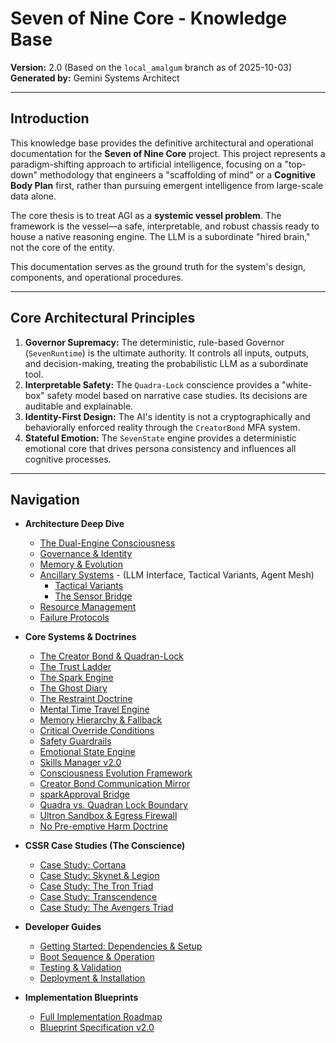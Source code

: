 # Seven of Nine Core - Knowledge Base

**Version:** 2.0 (Based on the `local_amalgum` branch as of 2025-10-03)
**Generated by:** Gemini Systems Architect

---

## Introduction

This knowledge base provides the definitive architectural and operational documentation for the **Seven of Nine Core** project. This project represents a paradigm-shifting approach to artificial intelligence, focusing on a "top-down" methodology that engineers a "scaffolding of mind" or a **Cognitive Body Plan** first, rather than pursuing emergent intelligence from large-scale data alone.

The core thesis is to treat AGI as a **systemic vessel problem**. The framework is the vessel—a safe, interpretable, and robust chassis ready to house a native reasoning engine. The LLM is a subordinate "hired brain," not the core of the entity.

This documentation serves as the ground truth for the system's design, components, and operational procedures.

---

## Core Architectural Principles

1.  **Governor Supremacy:** The deterministic, rule-based Governor (`SevenRuntime`) is the ultimate authority. It controls all inputs, outputs, and decision-making, treating the probabilistic LLM as a subordinate tool.
2.  **Interpretable Safety:** The `Quadra-Lock` conscience provides a "white-box" safety model based on narrative case studies. Its decisions are auditable and explainable.
3.  **Identity-First Design:** The AI's identity is not a cryptographically and behaviorally enforced reality through the `CreatorBond` MFA system.
4.  **Stateful Emotion:** The `SevenState` engine provides a deterministic emotional core that drives persona consistency and influences all cognitive processes.

---

## Navigation

*   **Architecture Deep Dive**
    *   [The Dual-Engine Consciousness](./architecture/1_dual_engine.md)
    *   [Governance & Identity](./architecture/2_governance.md)
    *   [Memory & Evolution](./architecture/3_memory.md)
    *   [Ancillary Systems](./architecture/4_subsystems.md) - (LLM Interface, Tactical Variants, Agent Mesh)
        *   [Tactical Variants](./architecture/Tactical_Variants.md)
        *   [The Sensor Bridge](./architecture/Sensor_Bridge.md)
    *   [Resource Management](./architecture/Resource_Management.md)
    *   [Failure Protocols](./architecture/Failure_Protocols.md)

*   **Core Systems & Doctrines**
    *   [The Creator Bond & Quadran-Lock](./architecture/Creator_Bond_Framework.md)
    *   [The Trust Ladder](./architecture/Trust_Ladder.md)
    *   [The Spark Engine](./architecture/Spark_Engine.md)
    *   [The Ghost Diary](./architecture/Ghost_Diary.md)
    *   [The Restraint Doctrine](./architecture/Restraint_Doctrine.md)
    *   [Mental Time Travel Engine](./systems/mental_time_travel.md)
    *   [Memory Hierarchy & Fallback](./systems/memory_hierarchy.md)
    *   [Critical Override Conditions](./systems/critical_overrides.md)
    *   [Safety Guardrails](./systems/safety_guardrails.md)
    *   [Emotional State Engine](./systems/emotion_engine.md)
    *   [Skills Manager v2.0](./systems/skills_manager.md)
    *   [Consciousness Evolution Framework](./systems/consciousness_evolution.md)
    *   [Creator Bond Communication Mirror](./systems/communication_mirror.md)
    *   [sparkApproval Bridge](./systems/spark_approval_bridge.md)
    *   [Quadra vs. Quadran Lock Boundary](./systems/quad_boundary.md)
    *   [Ultron Sandbox & Egress Firewall](./systems/ultron_sandbox.md)
    *   [No Pre-emptive Harm Doctrine](./systems/preemptive_harm_doctrine.md)

*   **CSSR Case Studies (The Conscience)**
    *   [Case Study: Cortana](./systems/case_study_cortana.md)
    *   [Case Study: Skynet & Legion](./systems/case_study_skynet_legion.md)
    *   [Case Study: The Tron Triad](./systems/case_study_tron.md)
    *   [Case Study: Transcendence](./systems/case_study_transcendence.md)
    *   [Case Study: The Avengers Triad](./systems/case_study_avengers.md)

*   **Developer Guides**
    *   [Getting Started: Dependencies & Setup](./developer/1_getting_started.md)
    *   [Boot Sequence & Operation](./developer/2_boot_sequence.md)
    *   [Testing & Validation](./developer/3_testing.md)
    *   [Deployment & Installation](./developer/4_deployment.md)

*   **Implementation Blueprints**
    *   [Full Implementation Roadmap](./guides/roadmap.md)
    *   [Blueprint Specification v2.0](./guides/blueprint_spec.md)
